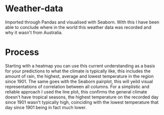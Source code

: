 # Weather-data
Imported through Pandas and visualised with Seaborn.
With this I have been able to conclude where in the world this weather data was recorded and why it wasn't from Australia.

# Process
Starting with a heatmap you can use this current understanding as a basis for your predictions to what the climate is typically like, this includes the amount of rain, the highest, average and lowest temperature in the region since 1901. The same goes with the Seaborn pairplot, this will yeild visual representations of correlation between all columns.
For a simplistic and reliable approach I used the line plot, this confirms the general climate doesn't have tropical seasons, the highest temperature on the recorded day since 1901 wasn't typically high, coinciding with the lowest temperature that day since 1901 being in fact much lower.
